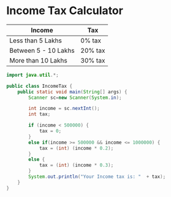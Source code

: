 # Income Tax Calculator

| Income | Tax |
|--------|-----|
| Less than 5 Lakhs | 0% tax |
| Between 5 - 10 Lakhs | 20% tax |
| More than 10 Lakhs | 30% tax |

```java
import java.util.*;

public class IncomeTax {
    public static void main(String[] args) {
        Scanner sc=new Scanner(System.in);

        int income = sc.nextInt();
        int tax;

        if (income < 500000) {
            tax = 0;
        }
        else if(income >= 500000 && income <= 1000000) {
            tax = (int) (income * 0.2);
        }
        else {
            tax = (int) (income * 0.3);
        }
        System.out.println("Your Income tax is: "  + tax);
    }
}
```
